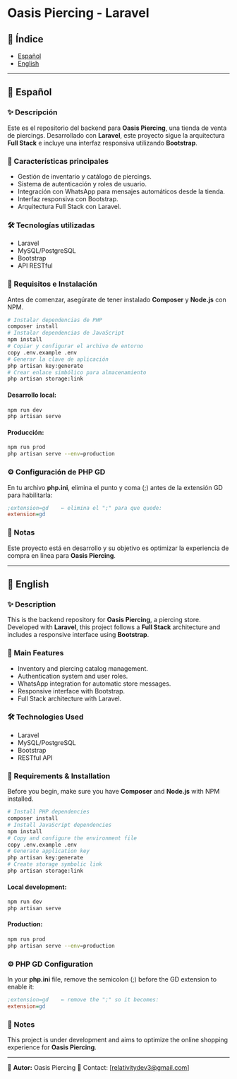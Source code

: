 # Oasis Piercing - Laravel

## 📌 Índice

* [Español](#espanol)
* [English](#english)

---

<a id="espanol"></a>

## 📌 Español

### ✨ Descripción

Este es el repositorio del backend para **Oasis Piercing**, una tienda de venta de piercings. Desarrollado con **Laravel**, este proyecto sigue la arquitectura **Full Stack** e incluye una interfaz responsiva utilizando **Bootstrap**.

### 🚀 Características principales

* Gestión de inventario y catálogo de piercings.
* Sistema de autenticación y roles de usuario.
* Integración con WhatsApp para mensajes automáticos desde la tienda.
* Interfaz responsiva con Bootstrap.
* Arquitectura Full Stack con Laravel.

### 🛠 Tecnologías utilizadas

* Laravel
* MySQL/PostgreSQL
* Bootstrap
* API RESTful

### 📌 Requisitos e Instalación

Antes de comenzar, asegúrate de tener instalado **Composer** y **Node.js** con NPM.

```bash
# Instalar dependencias de PHP
composer install
# Instalar dependencias de JavaScript
npm install
# Copiar y configurar el archivo de entorno
copy .env.example .env
# Generar la clave de aplicación
php artisan key:generate
# Crear enlace simbólico para almacenamiento
php artisan storage:link
```

#### Desarrollo local:

```bash
npm run dev
php artisan serve
```

#### Producción:

```bash
npm run prod
php artisan serve --env=production
```

### ⚙️ Configuración de PHP GD

En tu archivo **php.ini**, elimina el punto y coma (;) antes de la extensión GD para habilitarla:

```ini
;extension=gd    ← elimina el ";" para que quede:
extension=gd
```

### 📌 Notas

Este proyecto está en desarrollo y su objetivo es optimizar la experiencia de compra en línea para **Oasis Piercing**.

---

<a id="english"></a>

## 📌 English

### ✨ Description

This is the backend repository for **Oasis Piercing**, a piercing store. Developed with **Laravel**, this project follows a **Full Stack** architecture and includes a responsive interface using **Bootstrap**.

### 🚀 Main Features

* Inventory and piercing catalog management.
* Authentication system and user roles.
* WhatsApp integration for automatic store messages.
* Responsive interface with Bootstrap.
* Full Stack architecture with Laravel.

### 🛠 Technologies Used

* Laravel
* MySQL/PostgreSQL
* Bootstrap
* RESTful API

### 📌 Requirements & Installation

Before you begin, make sure you have **Composer** and **Node.js** with NPM installed.

```bash
# Install PHP dependencies
composer install
# Install JavaScript dependencies
npm install
# Copy and configure the environment file
copy .env.example .env
# Generate application key
php artisan key:generate
# Create storage symbolic link
php artisan storage:link
```

#### Local development:

```bash
npm run dev
php artisan serve
```

#### Production:

```bash
npm run prod
php artisan serve --env=production
```

### ⚙️ PHP GD Configuration

In your **php.ini** file, remove the semicolon (;) before the GD extension to enable it:

```ini
;extension=gd    ← remove the ";" so it becomes:
extension=gd
```

### 📌 Notes

This project is under development and aims to optimize the online shopping experience for **Oasis Piercing**.

---

📌 **Autor:** Oasis Piercing
📧 Contact: \[[relativitydev3@gmail.com](mailto:relativitydev3@gmail.com)]

